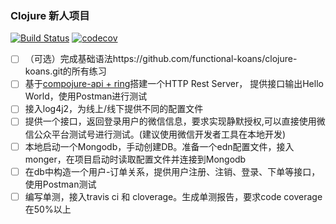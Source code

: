 ### Clojure 新人项目
[![Build Status](https://travis-ci.org/NickYadance/jiliguala-newbie.svg?branch=master)](https://travis-ci.org/NickYadance/jiliguala-newbie)
[![codecov](https://codecov.io/gh/NickYadance/jiliguala-newbie/branch/master/graph/badge.svg)](https://codecov.io/gh/NickYadance/jiliguala-newbie)
- [ ] （可选）完成基础语法https://github.com/functional-koans/clojure-koans.git的所有练习
- [ ] 基于[compojure-api + ring](https://github.com/metosin/compojure-api)搭建一个HTTP Rest Server，
提供接口输出Hello World，使用Postman进行测试
- [ ] 接入log4j2，为线上/线下提供不同的配置文件
- [ ] 提供一个接口，返回登录用户的微信信息，要求实现静默授权,可以直接使用微信公众平台测试号进行测试。(建议使用微信开发者工具在本地开发)
- [ ] 本地启动一个Mongodb，手动创建DB。准备一个edn配置文件，接入monger，在项目启动时读取配置文件并连接到Mongodb
- [ ] 在db中构造一个用户-订单关系，提供用户注册、注销、登录、下单等接口，使用Postman测试
- [ ] 编写单测，接入travis ci 和 cloverage。生成单测报告，要求code coverage在50%以上